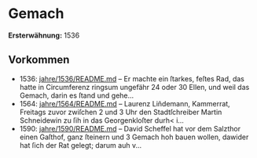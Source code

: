 # Gemach

**Ersterwähnung:** 1536

## Vorkommen
- 1536: [jahre/1536/README.md](../jahre/1536/README.md) – Er machte ein ſtarkes, feſtes Rad,
das hatte in Circumferenz ringsum ungefähr 24 oder
30 Ellen, und weil das Gemach, darin es ſtand und
gehe...
- 1564: [jahre/1564/README.md](../jahre/1564/README.md) – Laurenz Liñdemann, Kammerrat,
Freitags zuvor zwiſchen 2 und 3 Uhr den Stadtſchreiber
Martin Schneidewin zu ſih in das Georgenkloſter durh<
i...
- 1590: [jahre/1590/README.md](../jahre/1590/README.md) – David Scheffel hat vor dem Salzthor einen Gaſthof,
ganz ſteinern und 3 Gemach hoh bauen wollen, dawider
hat ſich der Rat gelegt; darum auh v...
